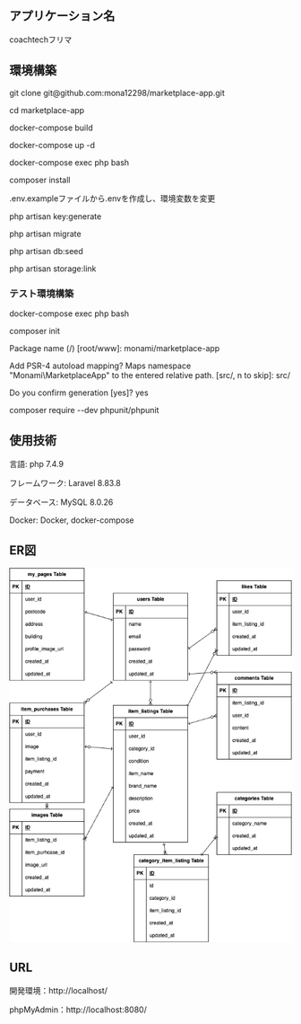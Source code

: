 <h2>アプリケーション名</h2>
<p>coachtechフリマ</p>

<h2>環境構築</h2>
<p>git clone git@github.com:mona12298/marketplace-app.git</p>
<p>cd marketplace-app</p>
<p>docker-compose build</p>
<p>docker-compose up -d</p>
<p>docker-compose exec php bash</p>
<p>composer install</p>
<p>.env.exampleファイルから.envを作成し、環境変数を変更</p>
<p>php artisan key:generate</p>
<p>php artisan migrate</p>
<p>php artisan db:seed</p>
<p>php artisan storage:link</p>
<h3>テスト環境構築</h3>
<p>docker-compose exec php bash</p>
<p>composer init</p>
<p>Package name (<vendor>/<name>) [root/www]: monami/marketplace-app</p>
<p>Add PSR-4 autoload mapping? Maps namespace "Monami\MarketplaceApp" to the entered relative path. [src/, n to skip]: src/</p>
<p>Do you confirm generation [yes]? yes</p>
<p>composer require --dev phpunit/phpunit</p>

<h2>使用技術</h2>
<p>言語: php 7.4.9</p>
<p>フレームワーク: Laravel 8.83.8</p>
<p>データベース: MySQL 8.0.26 </p>
<p>Docker: Docker, docker-compose</p>

<h2>ER図</h2>
<img src="./marketplace-app.drawio.png" alt="ER図">

<h2>URL</h2>
<p>開発環境：http://localhost/</p>
<p>phpMyAdmin：http://localhost:8080/</p>
